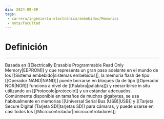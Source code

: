 ```yaml
---
dia: 2024-09-09
tags: 
 - carrera/ingeniería-electrónica/embebidos/Memorias
 - nota/facultad
---
```

# Definición
---
Basada en [[Electrically Erasable Programmable Read Only Memory|EEPROM]] y que representa un gran paso adelante en el mundo de los [[Sistema embebido|sistemas embebidos]], la memoria flash de tipo [[Operador NAND|NAND]] puede borrarse en bloques (la de tipo [[Operador NOR|NOR]] funciona a nivel de [[Palabra|palabra]]) y reescribirse in situ utilizando un [[Protocolo|protocolo]] y un estándar adecuados. Comúnmente disponible en tamaños de muchos gigabytes, se usa habitualmente en memorias [[Universal Serial Bus (USB)|USB]] y [[Tarjeta Secure Digital (Tarjeta SD)|tarjetas SD]] para cámaras, y puede usarse en casi todos los [[Microcontrolador|microcontroladores]]